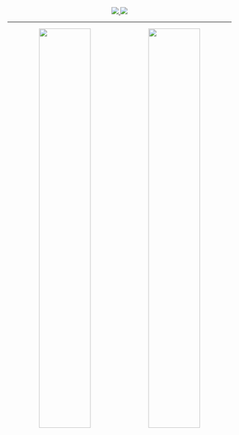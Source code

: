 <p align="center">
  <a href="https://www.instagram.com/henrykoh_00/">
    <img src="https://img.shields.io/badge/Instagram-Follow%20Me-blue" />
  </a>
  <a href="https://www.linkedin.com/in/hanyikoh/">
    <img src="https://img.shields.io/badge/LinkedIn-Connect%20with%20Me-lightgrey" />
  </a>
</p>

---

<p align="center">
  <img width="48%" src="https://github-readme-stats.vercel.app/api?username=hanyikoh&show_icons=true&theme=tokyonight" />
  <img width="48%" src="https://github-readme-streak-stats.herokuapp.com/?user=hanyikoh&theme=tokyonight" />
</p>
